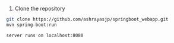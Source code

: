 1. Clone the repository

```bash
git clone https://github.com/ashrayasjp/springboot_webapp.git
mvn spring-boot:run

server runs on localhost:8080
